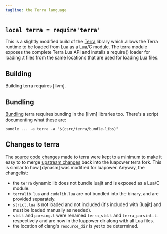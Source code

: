 ```yaml
---
tagline: the Terra language
---
```


## `local terra = require'terra'`

This is a slightly modified build of the [Terra][terralang] library
which allows the Terra runtime to be loaded from Lua as a Lua/C module.
The terra module exposes the complete Terra Lua API and installs
a require() loader for loading .t files from the same locations
that are used for loading Lua files.

[terralang]: http://terralang.org

## Building

Building terra requires [llvm].

## Bundling

[Bundling](/bundle) terra requires bunding in the [llvm] libraries too.
There's a script documenting what these are:

	bundle ... -a terra -a "$(csrc/terra/bundle-libs)"

## Changes to terra

The [source code changes] made to terra were kept to a minimum to make it
easy to to merge [upstream changes] back into the luapower terra fork.
This is similar to how [dynasm] was modified for luapower. 
Anyway, the changelist:

  * the `terra` dynamic lib does not bundle luajit and is exposed as a Lua/C module.
  * `terralib.lua` and `cudalib.lua` are not bundled into the binary, 
  and are provided separately.
  * `strict.lua` is not loaded and not included (it's included with [luajit]
  and must be loaded manually as needed).
  * `std.t` and `parsing.t` were renamed `terra_std.t` and `terra_parsint.t`.
  respectively and are now in the luapower dir along with all Lua files.
  * the location of clang's `resource_dir` is yet to be determined.


[source code changes]: https://github.com/luapower/terra_fork/compare/aa9501...luapower:master
[upstream changes]:    https://github.com/luapower/terra_fork/compare/aa9501...zdevito:master
